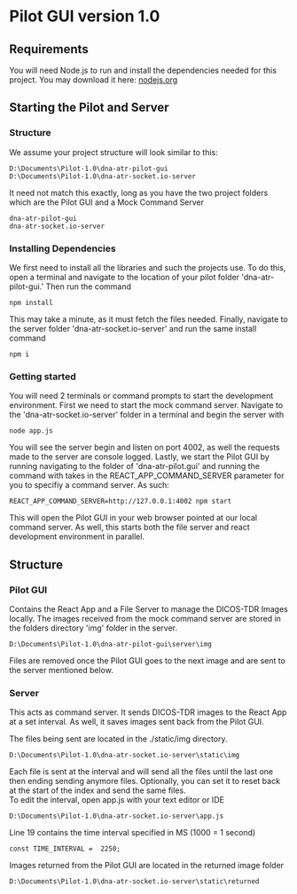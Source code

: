 # Pilot GUI version 1.0

## Requirements
You will need Node.js to run and install the dependencies needed for this project. You may download it here: [nodejs.org](https://nodejs.org/)

## Starting the Pilot and Server
### Structure

We assume your project structure will look similar to this:
```
D:\Documents\Pilot-1.0\dna-atr-pilot-gui
D:\Documents\Pilot-1.0\dna-atr-socket.io-server
```
It need not match this exactly, long as you have the two project folders which are the Pilot GUI and a Mock Command Server
```
dna-atr-pilot-gui
dna-atr-socket.io-server
```
### Installing Dependencies
We first need to install all the libraries and such the projects use. To do this, open a terminal and navigate to the location of your pilot folder 'dna-atr-pilot-gui.' Then run the command
```
npm install
```
This may take a minute, as it must fetch the files needed. Finally, navigate to the server folder 'dna-atr-socket.io-server' and run the same install command
```
npm i
``` 

### Getting started

You will need 2 terminals or command prompts to start the development environment.
First we need to start the mock command server. Navigate to the 'dna-atr-socket.io-server' folder in a terminal and begin the server with
```
node app.js
```
You will see the server begin and listen on port 4002, as well the requests made to the server are console logged. 
Lastly, we start the Pilot GUI by running navigating to the folder of 'dna-atr-pilot.gui' and running the command with takes in the REACT_APP_COMMAND_SERVER parameter for you to specifiy a command server. As such:
```
REACT_APP_COMMAND_SERVER=http://127.0.0.1:4002 npm start
```
This will open the Pilot GUI in your web browser pointed at our local command server. As well, this starts both the file server and react development environment in parallel. 

## Structure

### Pilot GUI
Contains the React App and a File Server to manage the DICOS-TDR Images locally. The images received from the mock command server are stored in the folders directory 'img' folder in the server. 
```
D:\Documents\Pilot-1.0\dna-atr-pilot-gui\server\img
```
Files are removed once the Pilot GUI goes to the next image and are sent to the server mentioned below.
### Server
This acts as command server. It sends DICOS-TDR images to the React App at a set interval. As well, it saves images sent back from the Pilot GUI. 

The files being sent are located in the ./static/img directory.
```
D:\Documents\Pilot-1.0\dna-atr-socket.io-server\static\img
```
Each file is sent at the interval and will send all the files until the last one then ending sending anymore files. Optionally, you can set it to reset back at the start of the index and send the same files.  
To edit the interval, open app.js with your text editor or IDE
```
D:\Documents\Pilot-1.0\dna-atr-socket.io-server\app.js
```
Line 19 contains the time interval specified in MS (1000 = 1 second)
```
const TIME_INTERVAL =  2250;
```

Images returned from the Pilot GUI are located in the returned image folder
```
D:\Documents\Pilot-1.0\dna-atr-socket.io-server\static\returned
```